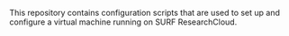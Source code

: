 This repository contains configuration scripts that are used to set up and configure a virtual machine running on SURF ResearchCloud.
